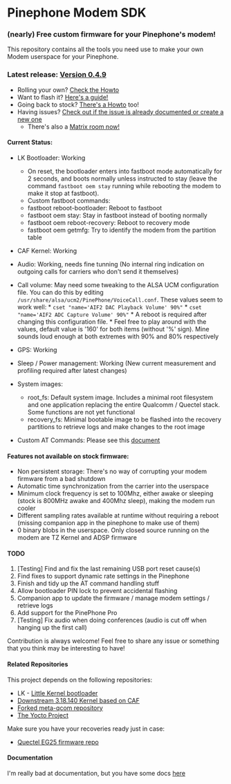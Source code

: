 # Pinephone Modem SDK

### (nearly) Free custom firmware for your Pinephone's modem!

This repository contains all the tools you need use to make your own Modem userspace for your Pinephone.

### Latest release: [Version 0.4.9](https://github.com/Biktorgj/pinephone_modem_sdk/releases/tag/0.4.9)

- Rolling your own? [Check the Howto](https://github.com/Biktorgj/pinephone_modem_sdk/blob/hardknott/docs/HOWTO.md)
- Want to flash it? [Here's a guide!](https://github.com/Biktorgj/pinephone_modem_sdk/blob/hardknott/docs/FLASHING.md)
- Going back to stock? [There's a Howto](https://github.com/Biktorgj/pinephone_modem_sdk/blob/hardknott/docs/RECOVERY.md) too!
- Having issues? [Check out if the issue is already documented or create a new one](https://github.com/Biktorgj/pinephone_modem_sdk/issues)
  - There's also a [Matrix room now!](https://matrix.to/#/#pinephone_modem_sdk-issue-9:matrix.org)

#### Current Status:
* LK Bootloader: Working
  * On reset, the bootloader enters into fastboot mode automatically for 2 seconds, and boots normally unless instructed to stay (leave the command `fastboot oem stay` running while rebooting the modem to make it stop at fastboot).
   * Custom fastboot commands:
    * fastboot reboot-bootloader: Reboot to fastboot
    * fastboot oem stay: Stay in fastboot instead of booting normally
    * fastboot oem reboot-recovery: Reboot to recovery mode
    * fastboot oem getmfg: Try to identify the modem from the partition table

* CAF Kernel: Working
* Audio: Working, needs fine tunning (No internal ring indication on outgoing calls for carriers who don't send it themselves)
* Call volume: May need some tweaking to the ALSA UCM configuration file. You can do this by editing `/usr/share/alsa/ucm2/PinePhone/VoiceCall.conf`. These values seem to work well:
      * `cset "name='AIF2 DAC Playback Volume' 90%"`
      * `cset "name='AIF2 ADC Capture Volume' 90%"`
      * A reboot is required after changing this configuration file.
      * Feel free to play around with the values, default value is '160' for both items (without '%' sign). Mine sounds loud enough at both extremes with 90% and 80% respectively
* GPS: Working
* Sleep / Power management: Working (New current measurement and profiling required after latest changes)
* System images:
  * root_fs: Default system image. Includes a minimal root filesystem and one application replacing the entire Qualcomm / Quectel stack. Some functions are not yet functional
  * recovery_fs: Minimal bootable image to be flashed into the recovery partitions to retrieve logs and make changes to the root image
* Custom AT Commands: Please see this [document](https://github.com/Biktorgj/pinephone_modem_sdk/blob/0.3.5/docs/AT_INTERFACE.md#custom-commands-in-this-firmware)

#### Features not available on stock firmware:
 * Non persistent storage: There's no way of corrupting your modem firmware from a bad shutdown
 * Automatic time synchronization from the carrier into the userspace
 * Minimum clock frequency is set to 100Mhz, either awake or sleeping (stock is 800MHz awake and 400Mhz sleep), making the modem run cooler
 * Different sampling rates available at runtime without requiring a reboot (missing companion app in the pinephone to make use of them)
 * 0 binary blobs in the userspace. Only closed source running on the modem are TZ Kernel and ADSP firmware

#### TODO
 1. [Testing] Find and fix the last remaining USB port reset cause(s)
 2. Find fixes to support dynamic rate settings in the Pinephone
 3. Finish and tidy up the AT command handling stuff
 4. Allow bootloader PIN lock to prevent accidental flashing
 5. Companion app to update the firmware / manage modem settings / retrieve logs
 6. Add support for the PinePhone Pro
 7. [Testing] Fix audio when doing conferences (audio is cut off when hanging up the first call)
  
 Contribution is always welcome! Feel free to share any issue or something that you think may be interesting to have!

#### Related Repositories
This project depends on the following repositories:
* LK - [Little Kernel bootloader](https://github.com/Biktorgj/quectel_lk)
* [Downstream 3.18.140 Kernel based on CAF](https://github.com/Biktorgj/quectel_eg25_kernel)
* [Forked meta-qcom repository](https://github.com/Biktorgj/meta-qcom)
* [The Yocto Project](https://yoctoproject.org)

Make sure you have your recoveries ready just in case:
* [Quectel EG25 firmware repo](https://github.com/Biktorgj/quectel_eg25_recovery)

#### Documentation
I'm really bad at documentation, but you have some docs [here](https://github.com/Biktorgj/pinephone_modem_sdk/tree/hardknott/docs)